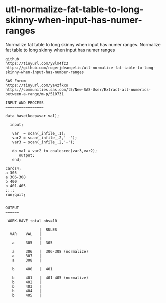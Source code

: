 # utl-normalize-fat-table-to-long-skinny-when-input-has-numer-ranges
Normalize fat table to long skinny when input has numer ranges.
    Normalize fat table to long skinny when input has numer ranges

    github
    https://tinyurl.com/y8lm4fz3
    https://github.com/rogerjdeangelis/utl-normalize-fat-table-to-long-skinny-when-input-has-number-ranges

    SAS Forum
    https://tinyurl.com/ya4zfkxo
    https://communities.sas.com/t5/New-SAS-User/Extract-all-numerics-between-a-range/m-p/510731

    INPUT AND PROCESS
    =================

    data have(keep=var val);

      input;

       var  = scan(_infile_,1);
       var2 = scan(_infile_,2,' -');
       var3 = scan(_infile_,2,'-');

       do val = var2 to coalescec(var3,var2);
          output;
       end;

    cards4;
    a 305
    a 306-308
    b 400
    b 401-405
    ;;;;
    run;quit;


    OUTPUT
    ======

     WORK.HAVE total obs=10

                   |  RULES
      VAR    VAL   |
                   |
       a     305   |  305

       a     306   |  306-308 (normalize)
       a     307   |
       a     308   |

       b     400   |  401

       b     401   |  401-405 (normalize)
       b     402   |
       b     403   |
       b     404   |
       b     405   |


